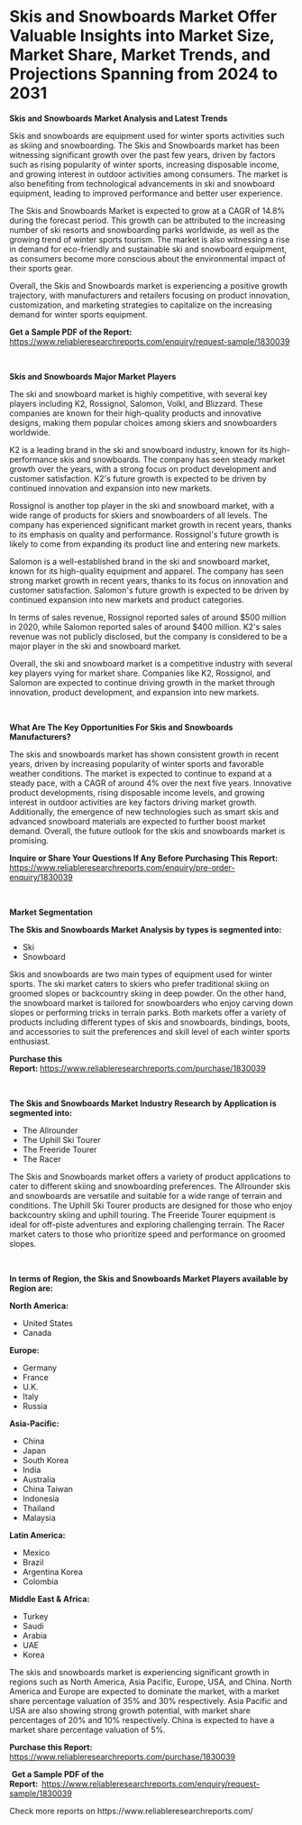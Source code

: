 <p><h1>Skis and Snowboards Market Offer Valuable Insights into Market Size, Market Share, Market Trends, and Projections Spanning from 2024 to 2031</h1></p><p><strong>Skis and Snowboards Market Analysis and Latest Trends</strong></p>
<p><p>Skis and snowboards are equipment used for winter sports activities such as skiing and snowboarding. The Skis and Snowboards market has been witnessing significant growth over the past few years, driven by factors such as rising popularity of winter sports, increasing disposable income, and growing interest in outdoor activities among consumers. The market is also benefiting from technological advancements in ski and snowboard equipment, leading to improved performance and better user experience.</p><p>The Skis and Snowboards Market is expected to grow at a CAGR of 14.8% during the forecast period. This growth can be attributed to the increasing number of ski resorts and snowboarding parks worldwide, as well as the growing trend of winter sports tourism. The market is also witnessing a rise in demand for eco-friendly and sustainable ski and snowboard equipment, as consumers become more conscious about the environmental impact of their sports gear.</p><p>Overall, the Skis and Snowboards market is experiencing a positive growth trajectory, with manufacturers and retailers focusing on product innovation, customization, and marketing strategies to capitalize on the increasing demand for winter sports equipment.</p></p>
<p><strong>Get a Sample PDF of the Report:&nbsp;</strong> <a href="https://www.reliableresearchreports.com/enquiry/request-sample/1830039">https://www.reliableresearchreports.com/enquiry/request-sample/1830039</a></p>
<p>&nbsp;</p>
<p><strong>Skis and Snowboards Major Market Players</strong></p>
<p><p>The ski and snowboard market is highly competitive, with several key players including K2, Rossignol, Salomon, Volkl, and Blizzard. These companies are known for their high-quality products and innovative designs, making them popular choices among skiers and snowboarders worldwide.</p><p>K2 is a leading brand in the ski and snowboard industry, known for its high-performance skis and snowboards. The company has seen steady market growth over the years, with a strong focus on product development and customer satisfaction. K2's future growth is expected to be driven by continued innovation and expansion into new markets.</p><p>Rossignol is another top player in the ski and snowboard market, with a wide range of products for skiers and snowboarders of all levels. The company has experienced significant market growth in recent years, thanks to its emphasis on quality and performance. Rossignol's future growth is likely to come from expanding its product line and entering new markets.</p><p>Salomon is a well-established brand in the ski and snowboard market, known for its high-quality equipment and apparel. The company has seen strong market growth in recent years, thanks to its focus on innovation and customer satisfaction. Salomon's future growth is expected to be driven by continued expansion into new markets and product categories.</p><p>In terms of sales revenue, Rossignol reported sales of around $500 million in 2020, while Salomon reported sales of around $400 million. K2's sales revenue was not publicly disclosed, but the company is considered to be a major player in the ski and snowboard market.</p><p>Overall, the ski and snowboard market is a competitive industry with several key players vying for market share. Companies like K2, Rossignol, and Salomon are expected to continue driving growth in the market through innovation, product development, and expansion into new markets.</p></p>
<p>&nbsp;</p>
<p><strong>What Are The Key Opportunities For Skis and Snowboards Manufacturers?</strong></p>
<p><p>The skis and snowboards market has shown consistent growth in recent years, driven by increasing popularity of winter sports and favorable weather conditions. The market is expected to continue to expand at a steady pace, with a CAGR of around 4% over the next five years. Innovative product developments, rising disposable income levels, and growing interest in outdoor activities are key factors driving market growth. Additionally, the emergence of new technologies such as smart skis and advanced snowboard materials are expected to further boost market demand. Overall, the future outlook for the skis and snowboards market is promising.</p></p>
<p><strong>Inquire or Share Your Questions If Any Before Purchasing This Report:</strong> <a href="https://www.reliableresearchreports.com/enquiry/pre-order-enquiry/1830039">https://www.reliableresearchreports.com/enquiry/pre-order-enquiry/1830039</a></p>
<p>&nbsp;</p>
<p><strong>Market Segmentation</strong></p>
<p><strong>The Skis and Snowboards Market Analysis by types is segmented into:</strong></p>
<p><ul><li>Ski</li><li>Snowboard</li></ul></p>
<p><p>Skis and snowboards are two main types of equipment used for winter sports. The ski market caters to skiers who prefer traditional skiing on groomed slopes or backcountry skiing in deep powder. On the other hand, the snowboard market is tailored for snowboarders who enjoy carving down slopes or performing tricks in terrain parks. Both markets offer a variety of products including different types of skis and snowboards, bindings, boots, and accessories to suit the preferences and skill level of each winter sports enthusiast.</p></p>
<p><strong>Purchase this Report:&nbsp;</strong><a href="https://www.reliableresearchreports.com/purchase/1830039">https://www.reliableresearchreports.com/purchase/1830039</a></p>
<p>&nbsp;</p>
<p><strong>The Skis and Snowboards Market Industry Research by Application is segmented into:</strong></p>
<p><ul><li>The Allrounder</li><li>The Uphill Ski Tourer</li><li>The Freeride Tourer</li><li>The Racer</li></ul></p>
<p><p>The Skis and Snowboards market offers a variety of product applications to cater to different skiing and snowboarding preferences. The Allrounder skis and snowboards are versatile and suitable for a wide range of terrain and conditions. The Uphill Ski Tourer products are designed for those who enjoy backcountry skiing and uphill touring. The Freeride Tourer equipment is ideal for off-piste adventures and exploring challenging terrain. The Racer market caters to those who prioritize speed and performance on groomed slopes.</p></p>
<p>&nbsp;</p>
<p><strong>In terms of Region, the Skis and Snowboards Market Players available by Region are:</strong></p>
<p>
    <p> <strong> North America: </strong>
        <ul>
            <li>United States</li>
            <li>Canada</li>
        </ul>
        </p> 
    <p> <strong> Europe: </strong>
        <ul>
            <li>Germany</li>
            <li>France</li>
            <li>U.K.</li>
            <li>Italy</li>
            <li>Russia</li>
        </ul>
        </p> 
    <p> <strong> Asia-Pacific: </strong>
        <ul>
            <li>China</li>
            <li>Japan</li>
            <li>South Korea</li>
            <li>India</li>
            <li>Australia</li>
            <li>China Taiwan</li>
            <li>Indonesia</li>
            <li>Thailand</li>
            <li>Malaysia</li>
        </ul>
        </p> 
    <p> <strong> Latin America: </strong>
        <ul>
            <li>Mexico</li>
            <li>Brazil</li>
            <li>Argentina Korea</li>
            <li>Colombia</li>
        </ul>
        </p> 
    <p> <strong> Middle East & Africa: </strong>
        <ul>
            <li>Turkey</li>
            <li>Saudi</li>
            <li>Arabia</li>
            <li>UAE</li>
            <li>Korea</li>
        </ul>
    </p>
    </p>
<p><p>The skis and snowboards market is experiencing significant growth in regions such as North America, Asia Pacific, Europe, USA, and China. North America and Europe are expected to dominate the market, with a market share percentage valuation of 35% and 30% respectively. Asia Pacific and USA are also showing strong growth potential, with market share percentages of 20% and 10% respectively. China is expected to have a market share percentage valuation of 5%.</p></p>
<p><strong>Purchase this Report: </strong><a href="https://www.reliableresearchreports.com/purchase/1830039">https://www.reliableresearchreports.com/purchase/1830039</a></p>
<p>&nbsp;<strong>Get a Sample PDF of the Report:&nbsp;&nbsp;</strong><a href="https://www.reliableresearchreports.com/enquiry/request-sample/1830039">https://www.reliableresearchreports.com/enquiry/request-sample/1830039</a></p>
<p><strong></strong></p>
<p>Check more reports on https://www.reliableresearchreports.com/</p>